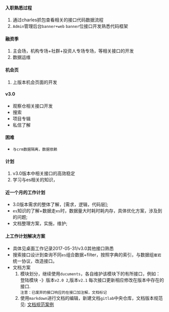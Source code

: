 #### 入职熟悉过程  
1. 通过charles抓包查看相关的接口代码数据流程  
2. `Admin`管理后台`banner+web` `banner`位接口开发熟悉代码框架

#### 融资季  
1. 主会场，机构专场+社群+投资人专场专场，等相关接口的开发
2. 数据运维

#### 机会页  
1. 上版本机会页面的开发

#### v3.0  
* 观察仓相关接口开发
* 搜索
* 项目专辑
* 私信了解

#### 困难  
* `与crm数据隔离，数据依赖`

#### 计划
1. v3.0版本中相关接口的高效稳定
2. 学习与es相关的知识，


#### 近一个月的工作计划  
* 3.0版本需求的整体了解，[需求，逻辑，代码层];
* `es`知识的了解+数据走`es`时，数据量大时耗时耗内存，具体优化方案，涉及到的问题;
* 文档整理方案，实施，维护;



#### 上工作计划解决方案
* 具体见桌面工作记录2017-05-31/v3.0其他接口熟悉
* 搜索接口设计到查询不同`es`组合数据+filter，按照字典的索引，与数据组`崔岩`统一协议，改造接口。
* 文档方案  
	1. 模块划分，继续使用``ducuments``，各自维护该模块下的有所接口，例如：登陆模块 -》版本`v2.0 2`,版本`v2.1` 每次接口更新相应修改在版本中存在的接口.  
	`注意：已废弃的接口响应的在接口加注解，文档标记`
	2. 使用`markdown`进行文档的编辑，新建文档`gitlab`中央仓库，文档版本规范见: [文档规范案例](https://github.com/pengsong312/documents/blob/master/案例接口文档.md)
